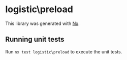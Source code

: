 # logistic\preload

This library was generated with [Nx](https://nx.dev).

## Running unit tests

Run `nx test logistic\preload` to execute the unit tests.
